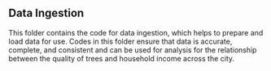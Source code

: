 ## Data Ingestion

This folder contains the code for data ingestion, which helps to prepare and load data for use. Codes in this folder ensure that data is accurate, complete, and consistent and can be used for analysis
for the relationship between the quality of trees and household income across the city.
